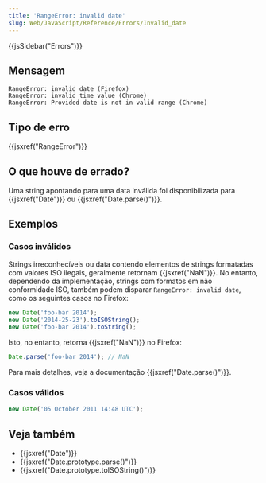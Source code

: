```yaml
---
title: 'RangeError: invalid date'
slug: Web/JavaScript/Reference/Errors/Invalid_date
---
```

{{jsSidebar("Errors")}}

## Mensagem

```
RangeError: invalid date (Firefox)
RangeError: invalid time value (Chrome)
RangeError: Provided date is not in valid range (Chrome)
```

## Tipo de erro

{{jsxref("RangeError")}}

## O que houve de errado?

Uma string apontando para uma data inválida foi disponibilizada para {{jsxref("Date")}} ou {{jsxref("Date.parse()")}}.

## Exemplos

### Casos inválidos

Strings irreconhecíveis ou data contendo elementos de strings formatadas com valores ISO ilegais, geralmente retornam {{jsxref("NaN")}}. No entanto, dependendo da implementação, strings com formatos em não conformidade ISO, também podem disparar `RangeError: invalid date`, como os seguintes casos no Firefox:

```js example-bad
new Date('foo-bar 2014');
new Date('2014-25-23').toISOString();
new Date('foo-bar 2014').toString();
```

Isto, no entanto, retorna {{jsxref("NaN")}} no Firefox:

```js example-bad
Date.parse('foo-bar 2014'); // NaN
```

Para mais detalhes, veja a documentação {{jsxref("Date.parse()")}}.

### Casos válidos

```js example-good
new Date('05 October 2011 14:48 UTC');
```

## Veja também

- {{jsxref("Date")}}
- {{jsxref("Date.prototype.parse()")}}
- {{jsxref("Date.prototype.toISOString()")}}
